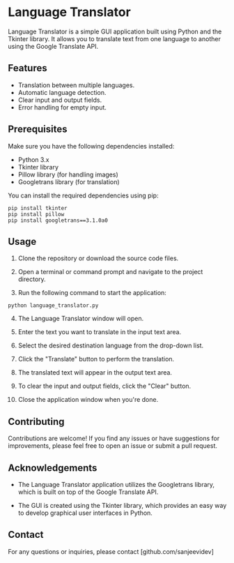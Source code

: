 # Language Translator

Language Translator is a simple GUI application built using Python and the Tkinter library. It allows you to translate text from one language to another using the Google Translate API.

## Features

- Translation between multiple languages.
- Automatic language detection.
- Clear input and output fields.
- Error handling for empty input.

## Prerequisites

Make sure you have the following dependencies installed:

- Python 3.x
- Tkinter library
- Pillow library (for handling images)
- Googletrans library (for translation)

You can install the required dependencies using pip:

```
pip install tkinter
pip install pillow
pip install googletrans==3.1.0a0
```

## Usage

1. Clone the repository or download the source code files.

2. Open a terminal or command prompt and navigate to the project directory.

3. Run the following command to start the application:

```
python language_translator.py
```

4. The Language Translator window will open.

5. Enter the text you want to translate in the input text area.

6. Select the desired destination language from the drop-down list.

7. Click the "Translate" button to perform the translation.

8. The translated text will appear in the output text area.

9. To clear the input and output fields, click the "Clear" button.

10. Close the application window when you're done.

## Contributing

Contributions are welcome! If you find any issues or have suggestions for improvements, please feel free to open an issue or submit a pull request.

## Acknowledgements

- The Language Translator application utilizes the Googletrans library, which is built on top of the Google Translate API.

- The GUI is created using the Tkinter library, which provides an easy way to develop graphical user interfaces in Python.

## Contact

For any questions or inquiries, please contact [github.com/sanjeevidev]
